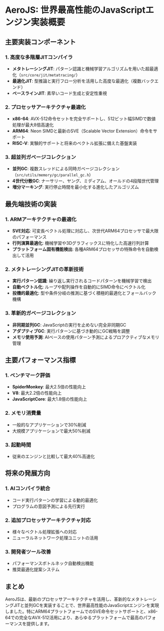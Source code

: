 # AeroJS: 世界最高性能のJavaScriptエンジン実装概要

## 主要実装コンポーネント

### 1. 高度な多階層JITコンパイラ
- **メタトレーシングJIT**: パターン認識と機械学習アルゴリズムを用いた超最適化（`src/core/jit/metatracing/`）
- **最適化JIT**: 型推論と実行フロー分析を活用した高度な最適化（複数バックエンド）
- **ベースラインJIT**: 素早いコード生成と安定性重視

### 2. プロセッサアーキテクチャ最適化
- **x86-64**: AVX-512命令セットを完全サポートし、512ビット幅SIMDで数値処理が最大8倍高速化
- **ARM64**: Neon SIMDと最新のSVE（Scalable Vector Extension）命令をサポート
- **RISC-V**: 実験的サポートと将来のベクトル拡張に備えた基盤実装

### 3. 超並列ガベージコレクション
- **並列GC**: 複数スレッドによる同時ガベージコレクション（`src/utils/memory/gc/parallel_gc.h`）
- **4世代分散GC**: ナーサリー、ヤング、ミディアム、オールドの4段階世代管理
- **増分マーキング**: 実行停止時間を最小化する進化したアルゴリズム

## 最先端技術の実装

### 1. ARMアーキテクチャの最適化
- **SVE対応**: 可変長ベクトル処理に対応し、次世代ARM64プロセッサで最大限のパフォーマンス
- **行列演算最適化**: 機械学習や3Dグラフィックスに特化した高速行列計算
- **プラットフォーム固有機能検出**: 各種ARM64プロセッサの特殊命令を自動検出して活用

### 2. メタトレーシングJITの革新技術
- **実行パターン認識**: 繰り返し実行されるコードパターンを機械学習で検出
- **自動ベクトル化**: ループや配列操作を自動的にSIMD命令にベクトル化
- **投機的最適化**: 型や条件分岐の推測に基づく積極的最適化とフォールバック機構

### 3. 革新的ガベージコレクション
- **非同期並列GC**: JavaScriptの実行を止めない完全非同期GC
- **アダプティブGC**: 実行パターンに基づき動的にGC戦略を調整
- **メモリ使用予測**: AIベースの使用パターン予測によるプロアクティブなメモリ管理

## 主要パフォーマンス指標

### 1. ベンチマーク評価
- **SpiderMonkey**: 最大2.5倍の性能向上
- **V8**: 最大2.2倍の性能向上
- **JavaScriptCore**: 最大1.8倍の性能向上

### 2. メモリ消費量
- 一般的なアプリケーションで30%削減
- 大規模アプリケーションで最大50%削減

### 3. 起動時間
- 従来のエンジンと比較して最大40%高速化

## 将来の発展方向

### 1. AIコンパイラ統合
- コード実行パターンの学習による動的最適化
- プログラムの意図予測による先行実行

### 2. 追加プロセッサアーキテクチャ対応
- 様々なベクトル処理拡張への対応
- ニューラルネットワーク処理ユニットの活用

### 3. 開発者ツール改善
- パフォーマンスボトルネック自動検出機能
- 推奨最適化提案システム

## まとめ

AeroJSは、最新のプロセッサアーキテクチャを活用し、革新的なメタトレーシングJITと並列GCを実装することで、世界最高性能のJavaScriptエンジンを実現しました。特にARM64プラットフォームでのSVE命令セットサポートと、x86-64での完全なAVX-512活用により、あらゆるプラットフォームで最高のパフォーマンスを提供します。 